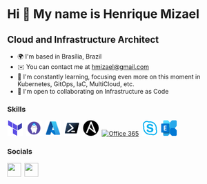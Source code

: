 Hi 👋 My name is Henrique Mizael
================================

Cloud and Infrastructure Architect
----------------------------------

* 🌍  I'm based in Brasília, Brazil
* ✉️  You can contact me at [hmizael@gmail.com](mailto:hmizael@gmail.com)
* 🧠  I'm constantly learning, focusing even more on this moment in Kubernetes, GitOps, IaC, MultiCloud, etc.
* 🤝  I'm open to collaborating on Infrastructure as Code

### Skills

<p align="left">
<a href="https://terraform.io/" target="_blank" rel="noreferrer"><img src="https://raw.githubusercontent.com/hmizael/profileme-dev/main/public/icons/skills/terraformio-icon.svg" width="36" height="36" alt="Terraform" /></a>&nbsp
<a href="https://terragrunt.gruntwork.io/" target="_blank" rel="noreferrer"><img src="https://raw.githubusercontent.com/hmizael/profileme-dev/main/public/icons/skills/terragrunt-icon.png" width="36" height="36" alt="Terragrunt" /></a>&nbsp
<a href="https://azure.com/" target="_blank" rel="noreferrer"><img src="https://raw.githubusercontent.com/hmizael/profileme-dev/main/public/icons/skills/azure-icon.svg" width="36" height="36" alt="Azure" /></a>&nbsp
<a href="https://github.com/PowerShell/PowerShell/" target="_blank" rel="noreferrer"><img src="https://raw.githubusercontent.com/hmizael/profileme-dev/main/public/icons/skills/PowerShell-core-icon.png" width="36" height="36" alt="Powershell" /></a>&nbsp
<a href="https://www.ansible.com/" target="_blank" rel="noreferrer"><img src="https://raw.githubusercontent.com/hmizael/profileme-dev/main/public/icons/skills/ansible-icon.svg" width="36" height="36" alt="Ansible" /></a>&nbsp
<a href="https://www.microsoft.com/en-us/microsoft-365" target="_blank" rel="noreferrer"><img src="https://raw.githubusercontent.com/hmizael/profileme-dev/main/public/icons/skills/office-365-icon.svg" width="36" height="36" alt="Office 365" /></a>&nbsp
<a href="https://docs.microsoft.com/en-us/skypeforbusiness/" target="_blank" rel="noreferrer"><img src="https://raw.githubusercontent.com/hmizael/profileme-dev/main/public/icons/skills/s4b-icon.png" width="36" height="36" alt="Skype for Business" /></a>&nbsp
<a href="https://docs.microsoft.com/en-us/exchange/" target="_blank" rel="noreferrer"><img src="https://raw.githubusercontent.com/hmizael/profileme-dev/main/public/icons/skills/exchange-icon.svg" width="36" height="36" alt="Exchange Server" /></a>&nbsp
</p>

### Socials

<p align="left">
<a href="https://www.github.com/hmizael" target="_blank" rel="noreferrer"><img src="https://raw.githubusercontent.com/danielcranney/readme-generator/main/public/icons/socials/github.svg" width="32" height="32" /></a>&nbsp
<a href="https://www.linkedin.com/in/hmizael" target="_blank" rel="noreferrer"><img src="https://raw.githubusercontent.com/danielcranney/readme-generator/main/public/icons/socials/linkedin.svg" width="32" height="32" /></a>&nbsp
</p>

